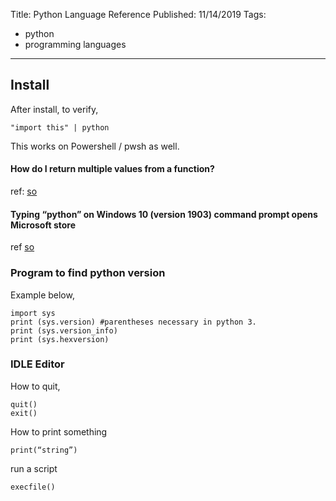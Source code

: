 Title: Python Language Reference
Published: 11/14/2019
Tags:
  - python
  - programming languages
---
## Install
After install, to verify,

    "import this" | python

This works on Powershell / pwsh as well.

#### How do I return multiple values from a function?
ref: [so](https://stackoverflow.com/q/354883)

#### Typing “python” on Windows 10 (version 1903) command prompt opens Microsoft store
ref [so](https://superuser.com/q/1437590)


### Program to find python version
Example below,

    import sys
    print (sys.version) #parentheses necessary in python 3. 
    print (sys.version_info)
    print (sys.hexversion)

### IDLE Editor
How to quit,

    quit()
    exit()

How to print something

    print(“string”)

run a script

    execfile()


